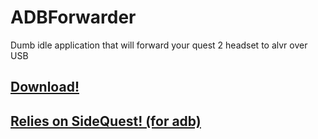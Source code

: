 # ADBForwarder
 Dumb idle application that will forward your quest 2 headset to alvr over USB

## [Download!](https://github.com/AtlasTheProto/ADBForwarder/releases/latest/download/ADBForwarder.exe)

## [Relies on SideQuest! (for adb)](https://sidequestvr.com/setup-howto)
